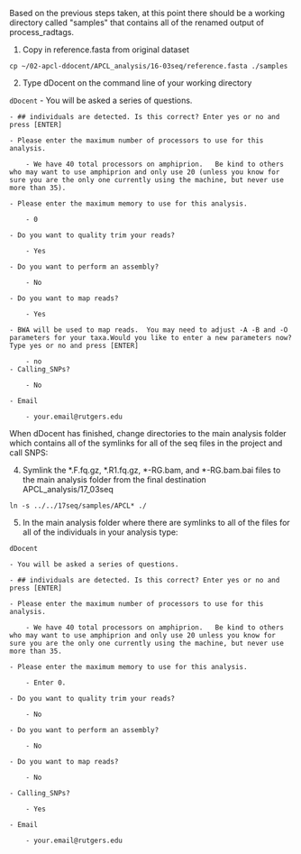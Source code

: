 Based on the previous steps taken, at this point there should be a working directory called "samples" that contains all of the renamed output of process_radtags.

1. Copy in reference.fasta from original dataset

`cp ~/02-apcl-ddocent/APCL_analysis/16-03seq/reference.fasta ./samples`

2. Type dDocent on the command line of your working directory

`dDocent`
    - You will be asked a series of questions.
    
    - ## individuals are detected. Is this correct? Enter yes or no and press [ENTER]
    
    - Please enter the maximum number of processors to use for this analysis.

        - We have 40 total processors on amphiprion.   Be kind to others who may want to use amphiprion and only use 20 (unless you know for sure you are the only one currently using the machine, but never use more than 35).
    
    - Please enter the maximum memory to use for this analysis.

        - 0
    
    - Do you want to quality trim your reads?

        - Yes
    
    - Do you want to perform an assembly?

        - No
    
    - Do you want to map reads?

        - Yes
    
    - BWA will be used to map reads.  You may need to adjust -A -B and -O parameters for your taxa.Would you like to enter a new parameters now? Type yes or no and press [ENTER]

        - no
    - Calling_SNPs?

        - No
    
    - Email

        - your.email@rutgers.edu

When dDocent has finished, change directories to the main analysis folder which contains all of the symlinks for all of the seq files in the project and call SNPS:

4. Symlink the *.F.fq.gz, *.R1.fq.gz, *-RG.bam, and *-RG.bam.bai files to the main analysis folder from the final destination APCL_analysis/17_03seq 

`ln -s ../../17seq/samples/APCL* ./`

5. In the main analysis folder where there are symlinks to all of the files for all of the individuals in your analysis type:

`dDocent`

    - You will be asked a series of questions.
    
    - ## individuals are detected. Is this correct? Enter yes or no and press [ENTER]
    
    - Please enter the maximum number of processors to use for this analysis.

        - We have 40 total processors on amphiprion.   Be kind to others who may want to use amphiprion and only use 20 unless you know for sure you are the only one currently using the machine, but never use more than 35.
    
    - Please enter the maximum memory to use for this analysis.

        - Enter 0.
    
    - Do you want to quality trim your reads?

        - No
    
    - Do you want to perform an assembly?

        - No
    
    - Do you want to map reads?

        - No
    
    - Calling_SNPs?

        - Yes
    
    - Email

        - your.email@rutgers.edu

